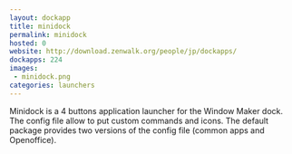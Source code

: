 ```yaml
---
layout: dockapp
title: minidock
permalink: minidock
hosted: 0
website: http://download.zenwalk.org/people/jp/dockapps/
dockapps: 224
images:
 - minidock.png
categories: launchers
---
```

Minidock is a 4 buttons application launcher for the Window Maker dock. The
config file allow to put custom commands and icons. The default package provides
two versions of the config file (common apps and Openoffice).
